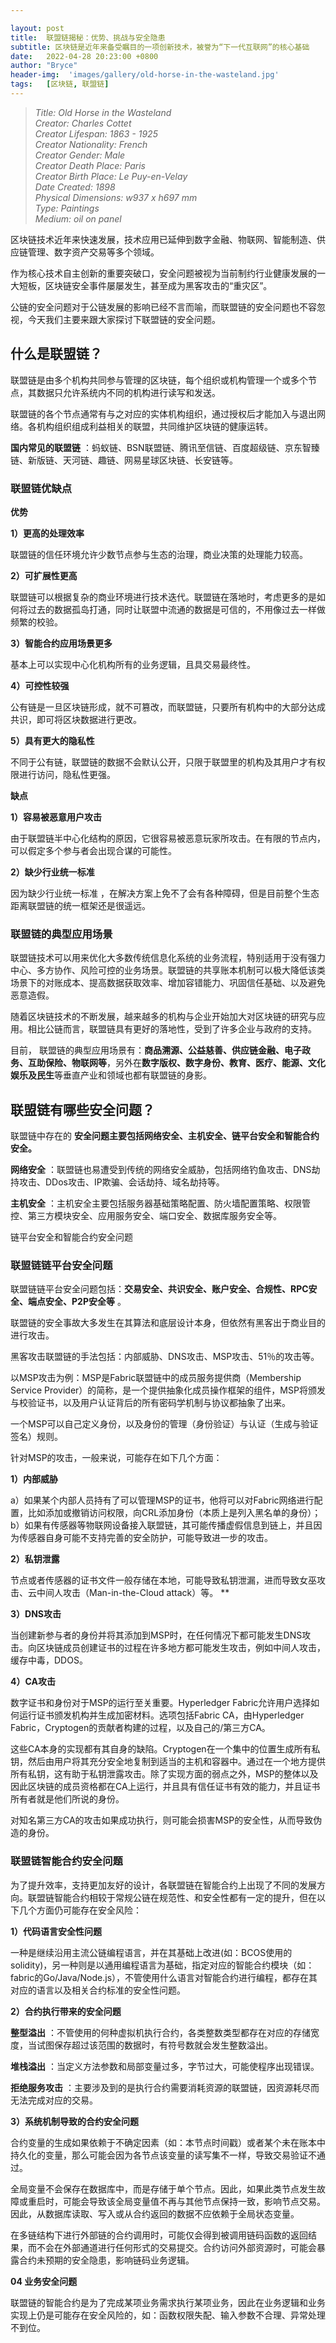 ```yaml
---

layout: post
title:  联盟链揭秘：优势、挑战与安全隐患
subtitle: 区块链是近年来备受瞩目的一项创新技术，被誉为“下一代互联网”的核心基础
date:   2022-04-28 20:23:00 +0800
author: "Bryce"
header-img:  'images/gallery/old-horse-in-the-wasteland.jpg'
tags:   [区块链, 联盟链]
---
```


> <cite>Title: Old Horse in the Wasteland  
Creator: Charles Cottet  
Creator Lifespan: 1863 - 1925  
Creator Nationality: French  
Creator Gender: Male  
Creator Death Place: Paris  
Creator Birth Place: Le Puy-en-Velay  
Date Created: 1898  
Physical Dimensions: w937 x h697 mm  
Type: Paintings  
Medium: oil on panel  </cite>  

区块链技术近年来快速发展，技术应用已延伸到数字金融、物联网、智能制造、供应链管理、数字资产交易等多个领域。

作为核心技术自主创新的重要突破口，安全问题被视为当前制约行业健康发展的一大短板，区块链安全事件屡屡发生，甚至成为黑客攻击的“重灾区”。

公链的安全问题对于公链发展的影响已经不言而喻，而联盟链的安全问题也不容忽视，今天我们主要来跟大家探讨下联盟链的安全问题。

## 什么是联盟链？

联盟链是由多个机构共同参与管理的区块链，每个组织或机构管理一个或多个节点，其数据只允许系统内不同的机构进行读写和发送。

联盟链的各个节点通常有与之对应的实体机构组织，通过授权后才能加入与退出网络。各机构组织组成利益相关的联盟，共同维护区块链的健康运转。  

**国内常见的联盟链** ：蚂蚁链、BSN联盟链、腾讯至信链、百度超级链、京东智臻链、新版链、天河链、趣链、网易星球区块链、长安链等。

### 联盟链优缺点

**优势**

**1）更高的处理效率**

联盟链的信任环境允许少数节点参与生态的治理，商业决策的处理能力较高。

**2）可扩展性更高**

联盟链可以根据复杂的商业环境进行技术迭代。联盟链在落地时，考虑更多的是如何将过去的数据孤岛打通，同时让联盟中流通的数据是可信的，不用像过去一样做频繁的校验。

**3）智能合约应用场景更多**

基本上可以实现中心化机构所有的业务逻辑，且具交易最终性。

**4）可控性较强**

公有链是一旦区块链形成，就不可篡改，而联盟链，只要所有机构中的大部分达成共识，即可将区块数据进行更改。

**5）具有更大的隐私性**

不同于公有链，联盟链的数据不会默认公开，只限于联盟里的机构及其用户才有权限进行访问，隐私性更强。

**缺点**

**1）容易被恶意用户攻击**

由于联盟链半中心化结构的原因，它很容易被恶意玩家所攻击。在有限的节点内，可以假定多个参与者会出现合谋的可能性。

**2）缺少行业统一标准**

因为缺少行业统一标准  ，在解决方案上免不了会有各种障碍，但是目前整个生态距离联盟链的统一框架还是很遥远。

### 联盟链的典型应用场景

联盟链技术可以用来优化大多数传统信息化系统的业务流程，特别适用于没有强力中心、多方协作、风险可控的业务场景。联盟链的共享账本机制可以极大降低该类场景下的对账成本、提高数据获取效率、增加容错能力、巩固信任基础、以及避免恶意造假。

随着区块链技术的不断发展，越来越多的机构与企业开始加大对区块链的研究与应用。相比公链而言，联盟链具有更好的落地性，受到了许多企业与政府的支持。

目前，  联盟链的典型应用场景有：**商品溯源、公益慈善、供应链金融、电子政务、互助保险、物联网等**，另外在**数字版权、数字身份、教育、医疗、能源、文化娱乐及民生**等垂直产业和领域也都有联盟链的身影。

## 联盟链有哪些安全问题？

联盟链中存在的  **安全问题主要包括网络安全、主机安全、链平台安全和智能合约安全。**  

**网络安全** ：联盟链也易遭受到传统的网络安全威胁，包括网络钓鱼攻击、DNS劫持攻击、DDos攻击、IP欺骗、会话劫持、域名劫持等。

**主机安全** ：主机安全主要包括服务器基础策略配置、防火墙配置策略、权限管控、第三方模块安全、应用服务安全、端口安全、数据库服务安全等。

链平台安全和智能合约安全问题

### 联盟链链平台安全问题

联盟链链平台安全问题包括：**交易安全、共识安全、账户安全、合规性、RPC安全、端点安全、P2P安全等** 。

联盟链的安全事故大多发生在其算法和底层设计本身，但依然有黑客出于商业目的进行攻击。

黑客攻击联盟链的手法包括：内部威胁、DNS攻击、MSP攻击、51％的攻击等。

以MSP攻击为例：MSP是Fabric联盟链中的成员服务提供商（Membership Service Provider）的简称，是一个提供抽象化成员操作框架的组件，MSP将颁发与校验证书，以及用户认证背后的所有密码学机制与协议都抽象了出来。

一个MSP可以自己定义身份，以及身份的管理（身份验证）与认证（生成与验证签名）规则。  

针对MSP的攻击，一般来说，可能存在如下几个方面：

**1）内部威胁**

a）如果某个内部人员持有了可以管理MSP的证书，他将可以对Fabric网络进行配置，比如添加或撤销访问权限，向CRL添加身份（本质上是列入黑名单的身份）；
b）如果有传感器等物联网设备接入联盟链，其可能传播虚假信息到链上，并且因为传感器自身可能不支持完善的安全防护，可能导致进一步的攻击。

**2）私钥泄露**

节点或者传感器的证书文件一般存储在本地，可能导致私钥泄漏，进而导致女巫攻击、云中间人攻击（Man-in-the-Cloud attack）等。  **

**3）DNS攻击**

当创建新参与者的身份并将其添加到MSP时，在任何情况下都可能发生DNS攻击。向区块链成员创建证书的过程在许多地方都可能发生攻击，例如中间人攻击，缓存中毒，DDOS。

**4）CA攻击**

数字证书和身份对于MSP的运行至关重要。Hyperledger Fabric允许用户选择如何运行证书颁发机构并生成加密材料。选项包括Fabric CA，由Hyperledger
Fabric，Cryptogen的贡献者构建的过程，以及自己的/第三方CA。

这些CA本身的实现都有其自身的缺陷。Cryptogen在一个集中的位置生成所有私钥，然后由用户将其充分安全地复制到适当的主机和容器中。通过在一个地方提供所有私钥，这有助于私钥泄露攻击。除了实现方面的弱点之外，MSP的整体以及因此区块链的成员资格都在CA上运行，并且具有信任证书有效的能力，并且证书所有者就是他们所说的身份。

对知名第三方CA的攻击如果成功执行，则可能会损害MSP的安全性，从而导致伪造的身份。

### 联盟链智能合约安全问题

为了提升效率，支持更加友好的设计，各联盟链在智能合约上出现了不同的发展方向。联盟链智能合约相较于常规公链在规范性、和安全性都有一定的提升，但在以下几个方面仍可能存在安全风险：  

**1）代码语言安全性问题**

一种是继续沿用主流公链编程语言，并在其基础上改进(如：BCOS使用的solidity)，另一种则是以通用编程语言为基础，指定对应的智能合约模块（如：fabric的Go/Java/Node.js），不管使用什么语言对智能合约进行编程，都存在其对应的语言以及相关合约标准的安全性问题。

**2）合约执行带来的安全问题**

**整型溢出**
：不管使用的何种虚拟机执行合约，各类整数类型都存在对应的存储宽度，当试图保存超过该范围的数据时，有符号数就会发生整数溢出。  

**堆栈溢出**
：当定义方法参数和局部变量过多，字节过大，可能使程序出现错误。  

**拒绝服务攻击**
：主要涉及到的是执行合约需要消耗资源的联盟链，因资源耗尽而无法完成对应的交易。  

**3）系统机制导致的合约安全问题**

合约变量的生成如果依赖于不确定因素（如：本节点时间戳）或者某个未在账本中持久化的变量，那么可能会因为各节点该变量的读写集不一样，导致交易验证不通过。

全局变量不会保存在数据库中，而是存储于单个节点。因此，如果此类节点发生故障或重启时，可能会导致该全局变量值不再与其他节点保持一致，影响节点交易。因此，从数据库读取、写入或从合约返回的数据不应依赖于全局状态变量。

在多链结构下进行外部链的合约调用时，可能仅会得到被调用链码函数的返回结果，而不会在外部通道进行任何形式的交易提交。合约访问外部资源时，可能会暴露合约未预期的安全隐患，影响链码业务逻辑。  

**04 业务安全问题**

联盟链的智能合约是为了完成某项业务需求执行某项业务，因此在业务逻辑和业务实现上仍是可能存在安全风险的，如：函数权限失配、输入参数不合理、异常处理不到位。  

